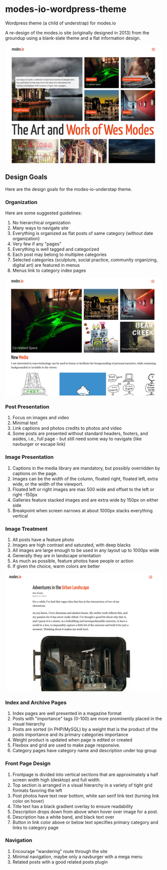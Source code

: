 # modes-io-wordpress-theme
Wordpress theme (a child of understrap) for modes.io

A re-design of the modes.io site (originally designed in 2013) from the groundup using a blank-slate theme and a flat information design.

![modes-io-understap theme in action](screenshot.png)

## Design Goals

Here are the design goals for the modes-io-understap theme.

### Organization

Here are some suggested guidelines:

1. No hierarchical organization
1. Many ways to navigate site
1. Everything is organized as flat posts of same category (without date organization)
1. Very few if any "pages"
1. Everything is well tagged and categorized
1. Each post may belong to multiplee categories
1. Selected categories (sculpture, social practice, community organizing, digital art) are featured in menus
1. Menus link to category index pages

![modes-io-understap theme post page](screenshot2.png)

### Post Presentation

1. Focus on images and video
1. Minimal text
1. Link captions and photos credits to photos and video
1. Some posts are presented without standard headers, footers, and asides, i.e., full page - but still need some way to navigate (like navburger or escape link)

### Image Presentation

1. Captions in the media library are mandatory, but possibly overridden by captions on the page.
1. Images can be the width of the column, floated right, floated left, extra wide, or the width of the viewport. 
1. Floated left or right images are max 500 wide and offset to the left or right -150px
1. Galleries feature stacked images and are extra wide by 150px on either side
1. Breakpoint when screen narrows at about 1000px stacks everything vertical

### Image Treatment

1. All posts have a feature photo
1. Images are high contrast and saturated, with deep blacks
1. All images are large enough to be used in any layout up to 1000px wide
1. Generally they are in landscape orientation
1. As much as possible, feature photos have people or action
1. If given the choice, warm colors are better

![modes-io-understap theme category page](screenshot3.png)

###  Index and Archive Pages

1. Index pages are well presented in a magazine format
1. Posts with "importance" tags (0-100) are more prominently placed in the visual hierarchy 
1. Posts are sorted (in PHP/MySQL) by a weight that is the product of the posts importance and its primary categories importance
1. Weight product is updated when page is edited or created
1. Flexbox and grid are used to make page responsive.
1. Category pages have category name and description under top group

### Front Page Design

1. Frontpage is divided into vertical sections that are approximately a half screen width high (desktop) and full width.
1. Top section is arranged in a visual hierarchy in a variety of tight grid formats favoring the left
1. Post photos have text near bottom, white san serif link text (turning link color on hover)
1. Title text has a black gradient overlay to ensure readability
1. Description drops down from above when hover over image for a post.
1. Description has a white band, and black text over
1. Button in link color above or below text specifies primary category and links to category page

### Navigation

1. Encourage "wandering" route through the site
1. Minimal navigation, maybe only a navburger with a mega menu
1. Related posts with a good related posts plugin
